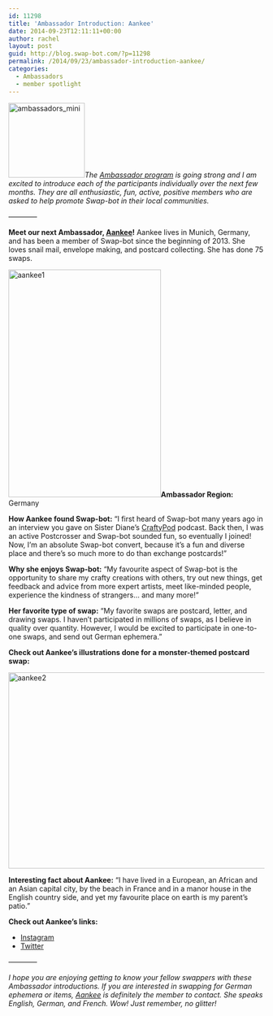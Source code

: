 ```yaml
---
id: 11298
title: 'Ambassador Introduction: Aankee'
date: 2014-09-23T12:11:11+00:00
author: rachel
layout: post
guid: http://blog.swap-bot.com/?p=11298
permalink: /2014/09/23/ambassador-introduction-aankee/
categories:
  - Ambassadors
  - member spotlight
---
```

[<img src="http://blog.swap-bot.com/wp-content/uploads/2014/07/ambassadors_mini.jpg" alt="ambassadors_mini" width="150" height="147" class="alignright size-full wp-image-11173" />](http://blog.swap-bot.com/wp-content/uploads/2014/07/ambassadors_mini.jpg)_The [Ambassador program](http://blog.swap-bot.com/2014/06/09/introducing-our-new-swap-bot-ambassadors/) is going strong and I am excited to introduce each of the participants individually over the next few months. They are all enthusiastic, fun, active, positive members who are asked to help promote Swap-bot in their local communities._

&#8212;&#8212;&#8212;&#8212;

**Meet our next Ambassador, [Aankee](http://www.swap-bot.com/user:Aankee)!** Aankee lives in Munich, Germany, and has been a member of Swap-bot since the beginning of 2013. She loves snail mail, envelope making, and postcard collecting. She has done 75 swaps.

<img src="http://blog.swap-bot.com/wp-content/uploads/2014/09/aankee1.png" alt="aankee1" width="300" height="448" class="alignright size-full wp-image-11299" />**Ambassador Region:** Germany

**How Aankee found Swap-bot:** &#8220;I first heard of Swap-bot many years ago in an interview you gave on Sister Diane’s [CraftyPod](http://www.craftypod.com) podcast. Back then, I was an active Postcrosser and Swap-bot sounded fun, so eventually I joined! Now, I’m an absolute Swap-bot convert, because it’s a fun and diverse place and there’s so much more to do than exchange postcards!&#8221;

**Why she enjoys Swap-bot:** &#8220;My favourite aspect of Swap-bot is the opportunity to share my crafty creations with others, try out new things, get feedback and advice from more expert artists, meet like-minded people, experience the kindness of strangers… and many more!&#8221;

**Her favorite type of swap:** &#8220;My favorite swaps are postcard, letter, and drawing swaps. I haven’t participated in millions of swaps, as I believe in quality over quantity. However, I would be excited to participate in one-to-one swaps, and send out German ephemera.&#8221; 

**Check out Aankee&#8217;s illustrations done for a monster-themed postcard swap:** 

<img src="http://blog.swap-bot.com/wp-content/uploads/2014/09/aankee2.png" alt="aankee2" width="600" height="386" class="alignnone size-full wp-image-11300" />

**Interesting fact about Aankee:** &#8220;I have lived in a European, an African and an Asian capital city, by the beach in France and in a manor house in the English country side, and yet my favourite place on earth is my parent’s patio.&#8221; 

**Check out Aankee&#8217;s links:** 

  * [Instagram](http://instagram.com/Aankee)
  * [Twitter](https://twitter.com/anchorandsing)

&#8212;&#8212;&#8212;&#8212;

_I hope you are enjoying getting to know your fellow swappers with these Ambassador introductions. If you are interested in swapping for German ephemera or items, [Aankee](http://www.swap-bot.com/user:Aankee) is definitely the member to contact. She speaks English, German, and French. Wow! Just remember, no glitter!_